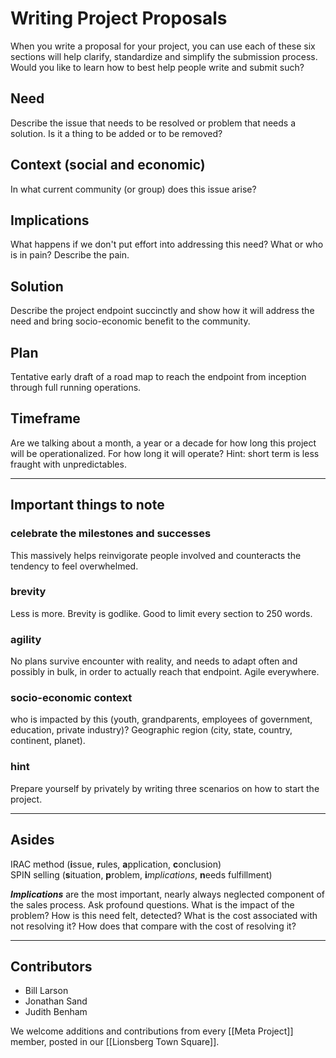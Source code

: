 # Writing Project Proposals

When you write a proposal for your project, you can use each of these six sections will help clarify, standardize and simplify the submission process. Would you like to learn how to best help people write and submit such?

## Need
Describe the issue that needs to be resolved or problem that needs a solution. Is it a thing to be added or to be removed? 

## Context (social and economic)
In what current community (or group) does this issue arise?

## Implications
What happens if we don't put effort into addressing this need? What or who is in pain? Describe the pain. 

## Solution
Describe the project endpoint succinctly and show how it will address the need and bring socio-economic benefit to the community. 

## Plan 
Tentative early draft of a road map to reach the endpoint from inception through full running operations. 

## Timeframe 
Are we talking about a month, a year or a decade for how long this project will be operationalized. For how long it will operate? Hint: short term is less fraught with unpredictables. 

---
## Important things to note 

### celebrate the milestones and successes 
This massively helps reinvigorate people involved and counteracts the tendency to feel overwhelmed. 

### brevity
Less is more. Brevity is godlike. Good to limit every section to 250 words. 

### agility
No plans survive encounter with reality, and needs to adapt often and possibly in bulk, in order to actually reach that endpoint. Agile everywhere.

### socio-economic context
who is impacted by this (youth, grandparents, employees of government, education, private industry)? Geographic region (city, state, country, continent, planet).

### hint 
Prepare yourself by privately by writing three scenarios on how to start the project. 

---
## Asides

IRAC method (**i**ssue, **r**ules, **a**pplication, **c**onclusion)  
SPIN selling (**s**ituation, **p**roblem, **i***mplications*, **n**eeds fulfillment)  

***Implications*** are the most important, nearly always neglected component of the sales process. Ask profound questions. What is the impact of the problem? How is this need felt, detected? What is the cost associated with not resolving it? How does that compare with the cost of resolving it?

---
## Contributors

- Bill Larson
- Jonathan Sand
- Judith Benham

We welcome additions and contributions from every [[Meta Project]] member, posted in our [[Lionsberg Town Square]]. 